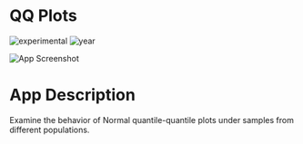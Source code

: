 # QQ Plots

![experimental](https://img.shields.io/badge/lifecycle-experimental-orange)
![year](https://img.shields.io/badge/year-2018-lightgrey)

![App Screenshot](https://sites.psu.edu/shinyapps/files/2018/12/7adcddfe862f983858c19b5f09129128366d9a88-qqplot-25aays8.png)

# App Description

Examine the behavior of Normal quantile-quantile plots under samples from different populations.

